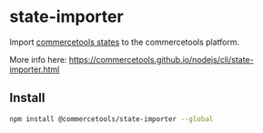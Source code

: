 # state-importer

Import [commercetools states](https://docs.commercetools.com/api/projects/states#state) to the commercetools platform.

More info here: https://commercetools.github.io/nodejs/cli/state-importer.html

## Install

```bash
npm install @commercetools/state-importer --global
```
